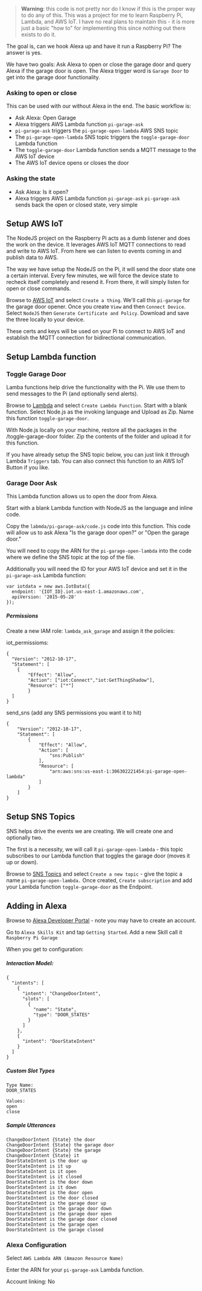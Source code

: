 > **Warning**: this code is not pretty nor do I know if this is the proper way to do any of this. This was a project for me to learn Raspberry Pi, Lambda, and AWS IoT. I have no real plans to maintain this - it is more just a basic "how to" for implementing this since nothing out there exists to do it. 

The goal is, can we hook Alexa up and have it run a Raspberry Pi? The answer is yes.

We have two goals: Ask Alexa to open or close the garage door and query Alexa if the garage door is open. The Alexa trigger word is `Garage Door` to get into the garage door functionality. 

### Asking to open or close

This can be used with our without Alexa in the end. The basic workflow is:

* Ask Alexa: Open Garage
* Alexa triggers AWS Lambda function `pi-garage-ask`
* `pi-garage-ask` triggers the `pi-garage-open-lambda` AWS SNS topic
* The `pi-garage-open-lambda` SNS topic triggers the `toggle-garage-door` Lambda function
* The `toggle-garage-door` Lambda function sends a MQTT message to the AWS IoT device
* The AWS IoT device opens or closes the door

### Asking the state
* Ask Alexa: Is it open?
* Alexa triggers AWS Lambda function `pi-garage-ask`
`pi-garage-ask` sends back the open or closed state, very simple


## Setup AWS IoT

The NodeJS project on the Raspberry Pi acts as a dumb listener and does the work on the device. It leverages AWS IoT MQTT connections to read and write to AWS IoT. From here we can listen to events coming in and publish data to AWS. 

The way we have setup the NodeJS on the Pi, it will send the door state one a certain interval. Every few minutes, we will force the device state to recheck itself completely and resend it. From there, it will simply listen for open or close commands. 

Browse to [AWS IoT](https://console.aws.amazon.com/iot/home?region=us-east-1#) and select `Create a thing`. We'll call this `pi-garage` for the garage door opener. Once you create `View` and then `Connect Device`. Select `NodeJS` then `Generate Certificate and Policy`. Download and save the three locally to your device. 

These certs and keys will be used on your Pi to connect to AWS IoT and establish the MQTT connection for bidirectional communication. 



## Setup Lambda function

### Toggle Garage Door

Lamba functions help drive the functionality with the Pi. We use them to send messages to the Pi (and optionally send alerts). 

Browse to [Lambda](https://console.aws.amazon.com/lambda/home?region=us-east-1#/functions?display=list) and select `Create Lambda Function`. Start with a blank function. Select Node.js as the invoking language and Upload as Zip. Name this function `toggle-garage-door`.

With Node.js locally on your machine, restore all the packages in the /toggle-garage-door folder. Zip the contents of the folder and upload it for this function. 

If you have already setup the SNS topic below, you can just link it through Lambda `Triggers` tab. You can also connect this function to an AWS IoT Button if you like. 

### Garage Door Ask

This Lambda function allows us to open the door from Alexa. 

Start with a blank Lambda function with NodeJS as the language and inline code.

Copy the `labmda/pi-garage-ask/code.js` code into this function. This code will allow us to ask Alexa "Is the garage door open?" or "Open the garage door."

You will need to copy the ARN for the `pi-garage-open-lambda` into the code where we define the SNS topic at the top of the file. 

Additionally you will need the ID for your AWS IoT device and set it in the `pi-garage-ask` Lambda function:

```
var iotdata = new aws.IotData({
  endpoint: '{IOT_ID}.iot.us-east-1.amazonaws.com',
  apiVersion: '2015-05-28'
});
```

##### Permissions

Create a new IAM role: `lambda_ask_garage` and assign it the policies:

iot_permissioms:
```
{
  "Version": "2012-10-17",
  "Statement": [
    {
        "Effect": "Allow",
        "Action": ["iot:Connect","iot:GetThingShadow"],
        "Resource": ["*"]
        }
  ]
}
```

send_sns (add any SNS permissions you want it to hit)
```
{
    "Version": "2012-10-17",
    "Statement": [
        {
            "Effect": "Allow",
            "Action": [
                "sns:Publish"
            ],
            "Resource": [
                "arn:aws:sns:us-east-1:306302221454:pi-garage-open-lambda"
            ]
        }
    ]
}
```

## Setup SNS Topics

SNS helps drive the events we are creating. We will create one and optionally two. 

The first is a necessity, we will call it `pi-garage-open-lambda` - this topic subscribes to our Lambda function that toggles the garage door (moves it up or down). 

Browse to [SNS Topics](https://console.aws.amazon.com/sns/v2/home?region=us-east-1#/topics) and select `Create a new topic` - give the topic a name `pi-garage-open-lambda.` Once created, `Create subscription` and add your Lambda function `toggle-garage-door` as the Endpoint.

## Adding in Alexa

Browse to [Alexa Developer Portal](https://developer.amazon.com/edw/home.html#) - note you may have to create an account. 

Go to `Alexa Skills Kit` and tap `Getting Started`. Add a new Skill call it `Raspberry Pi Garage`

When you get to configuration:


##### Interaction Model: 
```
{
  "intents": [
    {
      "intent": "ChangeDoorIntent",
      "slots": [
        {
          "name": "State",
          "type": "DOOR_STATES"
        }
      ]
    },
    {
      "intent": "DoorStateIntent"
    }
  ]
}
```

##### Custom Slot Types
```
Type Name:
DOOR_STATES 

Values:
open
close
```

##### Sample Utterances 
```
ChangeDoorIntent {State} the door
ChangeDoorIntent {State} the garage door
ChangeDoorIntent {State} the garage
ChangeDoorIntent {State} it
DoorStateIntent is the door up
DoorStateIntent is it up
DoorStateIntent is it open
DoorStateIntent is it closed
DoorStateIntent is the door down
DoorStateIntent is it down
DoorStateIntent is the door open
DoorStateIntent is the door closed
DoorStateIntent is the garage door up
DoorStateIntent is the garage door down
DoorStateIntent is the garage door open
DoorStateIntent is the garage door closed
DoorStateIntent is the garage open
DoorStateIntent is the garage closed
```



### Alexa Configuration

Select `AWS Lambda ARN (Amazon Resource Name)`

Enter the ARN for your `pi-garage-ask` Lambda function.

Account linking: No


